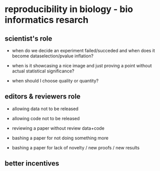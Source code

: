# reproducibility in biology - bio informatics resarch

## scientist's role

- when do we decide an experiment failed/succeded and when does it become dataselection/pvalue inflation?

- when is it showcasing a nice image and just proving a point without actual statistical significance?

- when should I choose quality or quantity?

## editors & reviewers role

- allowing data not to be released
- allowing code not to be released
- reviewing a paper without review data+code

- bashing a paper for not doing something more
- bashing a paper for lack of novelty / new proofs / new results


## better incentives

